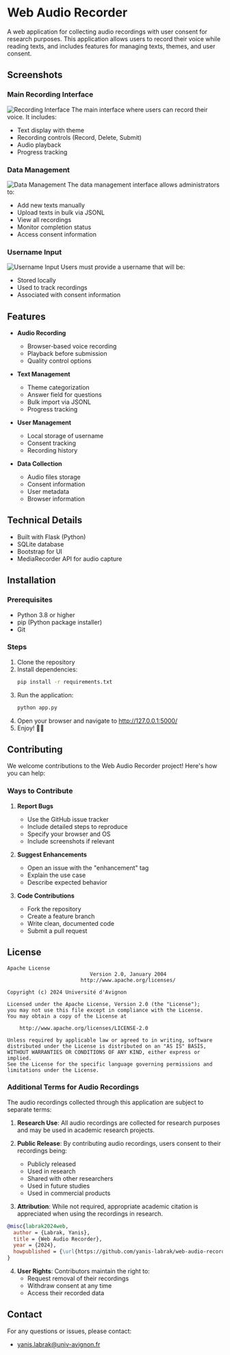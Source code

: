 # Web Audio Recorder

A web application for collecting audio recordings with user consent for research purposes. This application allows users to record their voice while reading texts, and includes features for managing texts, themes, and user consent.

## Screenshots

### Main Recording Interface
![Recording Interface](screenshots/record.png)
The main interface where users can record their voice. It includes:
- Text display with theme
- Recording controls (Record, Delete, Submit)
- Audio playback
- Progress tracking

### Data Management
![Data Management](screenshots/data.png)
The data management interface allows administrators to:
- Add new texts manually
- Upload texts in bulk via JSONL
- View all recordings
- Monitor completion status
- Access consent information

### Username Input
![Username Input](screenshots/username.png)
Users must provide a username that will be:
- Stored locally
- Used to track recordings
- Associated with consent information

## Features

- **Audio Recording**
  - Browser-based voice recording
  - Playback before submission
  - Quality control options

- **Text Management**
  - Theme categorization
  - Answer field for questions
  - Bulk import via JSONL
  - Progress tracking

- **User Management**
  - Local storage of username
  - Consent tracking
  - Recording history

- **Data Collection**
  - Audio files storage
  - Consent information
  - User metadata
  - Browser information

## Technical Details

- Built with Flask (Python)
- SQLite database
- Bootstrap for UI
- MediaRecorder API for audio capture

## Installation

### Prerequisites
- Python 3.8 or higher
- pip (Python package installer)
- Git

### Steps

1. Clone the repository
2. Install dependencies:
   ```bash
   pip install -r requirements.txt
   ```
3. Run the application:
   ```bash
   python app.py
   ```
4. Open your browser and navigate to http://127.0.0.1:5000/
5. Enjoy! 🚀🚀

## Contributing

We welcome contributions to the Web Audio Recorder project! Here's how you can help:

### Ways to Contribute

1. **Report Bugs**
   - Use the GitHub issue tracker
   - Include detailed steps to reproduce
   - Specify your browser and OS
   - Include screenshots if relevant

2. **Suggest Enhancements**
   - Open an issue with the "enhancement" tag
   - Explain the use case
   - Describe expected behavior

3. **Code Contributions**
   - Fork the repository
   - Create a feature branch
   - Write clean, documented code
   - Submit a pull request

## License

```plaintext
Apache License
                           Version 2.0, January 2004
                        http://www.apache.org/licenses/

Copyright (c) 2024 Université d'Avignon

Licensed under the Apache License, Version 2.0 (the "License");
you may not use this file except in compliance with the License.
You may obtain a copy of the License at

    http://www.apache.org/licenses/LICENSE-2.0

Unless required by applicable law or agreed to in writing, software
distributed under the License is distributed on an "AS IS" BASIS,
WITHOUT WARRANTIES OR CONDITIONS OF ANY KIND, either express or implied.
See the License for the specific language governing permissions and
limitations under the License.
```

### Additional Terms for Audio Recordings

The audio recordings collected through this application are subject to separate terms:

1. **Research Use**: All audio recordings are collected for research purposes and may be used in academic research projects.

2. **Public Release**: By contributing audio recordings, users consent to their recordings being:
   - Publicly released
   - Used in research
   - Shared with other researchers
   - Used in future studies
   - Used in commercial products

3. **Attribution**: While not required, appropriate academic citation is appreciated when using the recordings in research.

```bibtex
@misc{labrak2024web,
  author = {Labrak, Yanis},
  title = {Web Audio Recorder},
  year = {2024},
  howpublished = {\url{https://github.com/yanis-labrak/web-audio-recorder}}
}
```

4. **User Rights**: Contributors maintain the right to:
   - Request removal of their recordings
   - Withdraw consent at any time
   - Access their recorded data

## Contact

For any questions or issues, please contact:
- yanis.labrak@univ-avignon.fr
